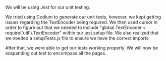 We will be using Jest for our unit testing.

We tried using Codium to generate our unit tests, however, we kept getting issues regarding the TextEncoder being required.
We then used cursor in order to figure out that we needed to include "global.TextEncoder = require('util').TextEncoder" within our jest.setup file. We also realized that we needed a setupTests.js file to ensure we have the correct imports

After that, we were able to get our tests working properly. We will now be exapanding out test to encompass all the pages.